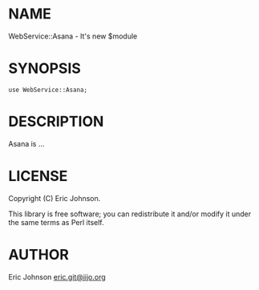 # NAME

WebService::Asana - It's new $module

# SYNOPSIS

    use WebService::Asana;

# DESCRIPTION

Asana is ...

# LICENSE

Copyright (C) Eric Johnson.

This library is free software; you can redistribute it and/or modify
it under the same terms as Perl itself.

# AUTHOR

Eric Johnson <eric.git@iijo.org>
